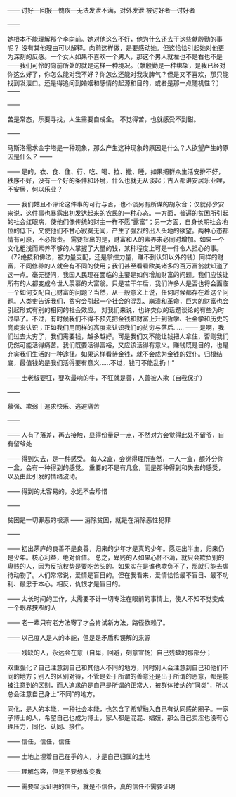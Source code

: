 ——
讨好—回报—愧疚—无法发泄不满，对外发泄
被讨好者—讨好者

——

她根本不能理解那个李向前。她对他这么不好，他为什么还去干这些献殷勤的事呢？
没有其他理由可以解释。向前这样做，是要感动她。但这恰恰引起她对他更为深刻的反感。一个女人如果不喜欢一个男人，那这个男人就左也不是右也不是——我们可怜的向前所处的就是这样一种境况。（献殷勤是一种绑架，是我已经对你这么好了，你怎么能对我不好？你怎么还能对我发脾气？但是又不喜欢，那只能找到发泄口。还是得追问到婚姻和感情的起源和目的，或者是那一点随机性？）
——

——

苦是常态，乐要寻找，人生需要自成全。
不觉得苦，也就感受不到甜。

——

马斯洛需求金字塔是一种现象，那么产生这种现象的原因是什么？人欲望产生的原因是什么？
——

——
是的，衣、食、住、行、吃、喝、拉、撒、睡，如果把群众生活安排不好，秩序不好，没有一个好的条件和环境，什么也就无从谈起；古人都讲安居乐业哩，不安居，何以乐业？

——
我们姑且不评论这件事的可行与否，也不谈另有所谋的胡永合；仅就孙少安来说，这件事也暴露出初发达起来的农民的一种心态。一方面，普遍的贫困所引起的社会红眼病，使他们像传统的财主一样不愿“露富”；另一方面，自身长期社会地位的低下，又使他们不甘心寂寞无闻，产生了强烈的出人头地的欲望。两种心态都情有可原，不必指责。
需要指出的是，财富和人的素养未必同时增加。如果一个文化粗浅而素养不够的人掌握了大量的钱，某种程度上可是一件令人担心的事。（72绝技和佛法，被力量支配，还是掌控力量，赚不到认知以外的钱）同样的财富，不同修养的人就会有不同的使用；我们甚至看看欧美诸多的百万富翁就知道了这一点。毫无疑问，我国人民现在面临的主要是如何增加财富的问题。我们应该让所有的人都变成令世人羡慕的大富翁。只是若干年后，我们许多人是否也将会面临一个如何支配自己财富的问题？当然，从一般意义上说，任何时候都存在着这个问题。人类史告诉我们，贫穷会引起一个社会的混乱、崩溃和革命，巨大的财富也会引起形式有别的相同的社会效应。
对我们来说，也许类似的话题谈论的有些为时过早了。不过，有时候我们不得不预先把金钱和财富上升到哲学、社会学和历史的高度来认识；正如我们用同样的高度来认识我们的贫穷与落后……
——
是啊，我们过去太穷了，我们需要钱，越多越好。可是我们又不能让钱把人拿住，否则我们仍然可能活得痛苦。我们既要活得富裕，又应该活得有意义。赚钱既是目的，也是充实我们生活的一种途径。如果这样看待金钱，就不会成为金钱的奴仆。归根结底，最值钱的是我们活得要有意义……不过，钱可不能乱扔！”

——
土老板要狂，要吹最响的牛，不狂就是善，人善被人欺（自我保护）

——

慕强、欺弱｜追求快乐、逃避痛苦

——

——
人有了落差，再去接触，显得份量足一点，不然对方会觉得此处不留爷，自有留爷处

——
得到失去，是一种感受。
每人2盒，会觉得理所当然，一人一盒，额外分你一盒，会有一种得到的感觉。
重要的不是有几盒，而是那种得到和失去的感受，以及由此引发的情绪波动。

——
得到的太容易的，永远不会珍惜

——

贫困是一切罪恶的根源 —— 消除贫困，就是在消除恶性犯罪

——

——
初出茅庐的良善不是良善，归来的少年才是真的少年。愿走出半生，归来仍是少年。核心利益，绝对价值。
总之，卑贱的人如果心怀不满，就只会欺负别的卑贱的人，因为反抗权势是要吃苦头的。如果实在是谁也欺负不了，那就只能去虐待动物了。人们常常说，爱情是盲目的。但在我看来，爱情恰恰最不盲目、最不功利、最忠于本心。相反，仇恨才是盲目的。

——
太长时间的工作，太需要不计一切专注在眼前的事情上，使人不知不觉变成一个眼界狭窄的人

——
老一辈只有老方法寄了才会肯试新方法，路径依赖了。

——
以己度人是人的本能，但是是矛盾和误解的来源

——
残缺的人，永远会在意（自卑，回避，刻意宣扬）自己残缺的那部分；

双重强化？自己注意到自己和其他人不同的地方，同时别人会注意到自己和他们不同的地方；别人的区别对待，不管是处于所谓的善意还是出于所谓的恶意，都是能被注意到的区别，而人追求的是自己是所谓的正常人，被群体接纳的“同类”，所以总会注意自己身上“不同”的地方。

同化，是人的本能，一种社会本能，也包含了希望融入自己有认同感的圈子。一家子博士的人，希望自己也成为博士，家人都是混混、娼妓，那么自己卖淫也没有心理压力，同化、认同、接住。

——
信任，信任，信任

——
土地上埋着自己在乎的人，才是自己归属的土地

——
理解包容，但是不要想改变我

——
需要显示证明的信任，就是不信任，真的信任不需要证明
